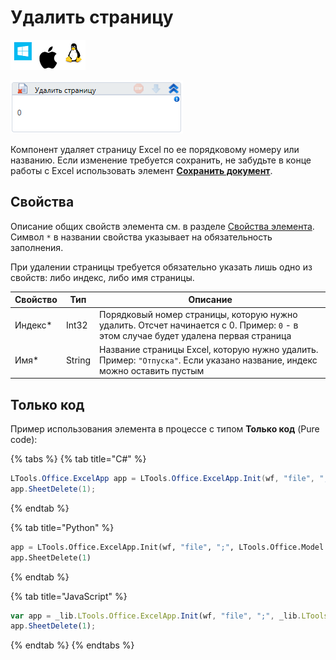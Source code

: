 # Удалить страницу

![](<../../../../.gitbook/assets/image (100) (1) (1) (1) (1) (1) (1) (10) (139).png>)

![](<../../../../.gitbook/assets/image (47).png>)

Компонент удаляет страницу Excel по ее порядковому номеру или названию. Если изменение требуется сохранить, не забудьте в конце работы с Excel использовать элемент [**Сохранить документ**](https://docs.primo-rpa.ru/primo-rpa/g_elements/el_basic/els_excel/el_excel_save).

## Свойства
Описание общих свойств элемента см. в разделе [Свойства элемента](https://docs.primo-rpa.ru/primo-rpa/primo-studio/process/elements#svoistva-elementa).\
Символ `*` в названии свойства указывает на обязательность заполнения.

При удалении страницы требуется обязательно указать лишь одно из свойств: либо индекс, либо имя страницы.

| Свойство | Тип   | Описание        |
| -------- | ----- | --------------- |
| Индекс\* | Int32 | Порядковый номер страницы, которую нужно удалить. Отсчет начинается с 0. Пример: `0` - в этом случае будет удалена первая страница |
| Имя\*   | String | Название страницы Excel, которую нужно удалить. Пример: `"Отпуска"`. Если указано название, индекс можно оставить пустым |


## Только код
Пример использования элемента в процессе с типом **Только код** (Pure code):

{% tabs %}
{% tab title="C#" %}
```csharp
LTools.Office.ExcelApp app = LTools.Office.ExcelApp.Init(wf, "file", ";", LTools.Office.Model.InteropTypes.DX);
app.SheetDelete(1);
```
{% endtab %}

{% tab title="Python" %}
```python
app = LTools.Office.ExcelApp.Init(wf, "file", ";", LTools.Office.Model.InteropTypes.DX)
app.SheetDelete(1)
```
{% endtab %}

{% tab title="JavaScript" %}
```javascript
var app = _lib.LTools.Office.ExcelApp.Init(wf, "file", ";", _lib.LTools.Office.Model.InteropTypes.DX);
app.SheetDelete(1);
```
{% endtab %}
{% endtabs %}
